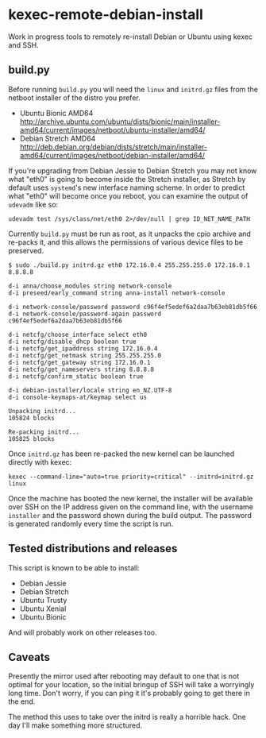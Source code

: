 # kexec-remote-debian-install

Work in progress tools to remotely re-install Debian or Ubuntu using kexec and SSH.

## build.py

Before running `build.py` you will need the `linux` and `initrd.gz` files from the netboot installer of the distro you prefer.

* Ubuntu Bionic AMD64 http://archive.ubuntu.com/ubuntu/dists/bionic/main/installer-amd64/current/images/netboot/ubuntu-installer/amd64/
* Debian Stretch AMD64 http://deb.debian.org/debian/dists/stretch/main/installer-amd64/current/images/netboot/debian-installer/amd64/

If you're upgrading from Debian Jessie to Debian Stretch you may not know what "eth0" is going to become inside the Stretch installer, as Stretch by default uses `systemd`'s new interface naming scheme. In order to predict what "eth0" will become once you reboot, you can examine the output of `udevadm` like so:

    udevadm test /sys/class/net/eth0 2>/dev/null | grep ID_NET_NAME_PATH

Currently `build.py` must be run as root, as it unpacks the cpio archive and re-packs it, and this allows the permissions of various device files to be preserved. 

    $ sudo ./build.py initrd.gz eth0 172.16.0.4 255.255.255.0 172.16.0.1 8.8.8.8

    d-i anna/choose_modules string network-console
    d-i preseed/early_command string anna-install network-console

    d-i network-console/password password c96f4ef5edef6a2daa7b63eb81db5f66
    d-i network-console/password-again password c96f4ef5edef6a2daa7b63eb81db5f66

    d-i netcfg/choose_interface select eth0
    d-i netcfg/disable_dhcp boolean true
    d-i netcfg/get_ipaddress string 172.16.0.4
    d-i netcfg/get_netmask string 255.255.255.0
    d-i netcfg/get_gateway string 172.16.0.1
    d-i netcfg/get_nameservers string 8.8.8.8
    d-i netcfg/confirm_static boolean true

    d-i debian-installer/locale string en_NZ.UTF-8
    d-i console-keymaps-at/keymap select us
        
    Unpacking initrd...
    105824 blocks

    Re-packing initrd...
    105825 blocks

Once `initrd.gz` has been re-packed the new kernel can be launched directly with kexec:

    kexec --command-line="auto=true priority=critical" --initrd=initrd.gz linux

Once the machine has booted the new kernel, the installer will be available over SSH on the IP address given on the command line, with the username `installer` and the password shown during the build output. The password is generated randomly every time the script is run.

## Tested distributions and releases

This script is known to be able to install:

* Debian Jessie
* Debian Stretch
* Ubuntu Trusty
* Ubuntu Xenial
* Ubuntu Bionic

And will probably work on other releases too.

## Caveats

Presently the mirror used after rebooting may default to one that is not optimal for your location, so the initial bringup of SSH will take a worryingly long time. Don't worry, if you can ping it it's probably going to get there in the end.

The method this uses to take over the initrd is really a horrible hack. One day I'll make something more structured.
